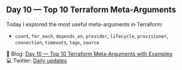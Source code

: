 ## Day 10 — Top 10 Terraform Meta-Arguments

Today I explored the most useful meta-arguments in Terraform:
- `count`, `for_each`, `depends_on`, `provider`, `lifecycle`, `provisioner`, `connection`, `timeouts`, `tags`, `source`

📖 Blog: [Day 10 — Top 10 Terraform Meta-Arguments with Examples](https://abdulraheem.hashnode.dev/day-10-top-10-terraform-meta-arguments-with-examples)  
💻 Twitter: [Daily updates](https://x.com/Abdulraheem183)  
